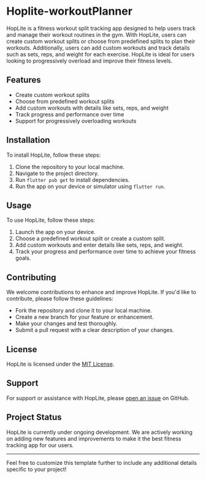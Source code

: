 # Hoplite-workoutPlanner

HopLite is a fitness workout split tracking app designed to help users track and manage their workout routines in the gym. With HopLite, users can create custom workout splits or choose from predefined splits to plan their workouts. Additionally, users can add custom workouts and track details such as sets, reps, and weight for each exercise. HopLite is ideal for users looking to progressively overload and improve their fitness levels.

## Features

- Create custom workout splits
- Choose from predefined workout splits
- Add custom workouts with details like sets, reps, and weight
- Track progress and performance over time
- Support for progressively overloading workouts

## Installation

To install HopLite, follow these steps:
1. Clone the repository to your local machine.
2. Navigate to the project directory.
3. Run `flutter pub get` to install dependencies.
4. Run the app on your device or simulator using `flutter run`.

## Usage

To use HopLite, follow these steps:
1. Launch the app on your device.
2. Choose a predefined workout split or create a custom split.
3. Add custom workouts and enter details like sets, reps, and weight.
4. Track your progress and performance over time to achieve your fitness goals.

## Contributing

We welcome contributions to enhance and improve HopLite. If you'd like to contribute, please follow these guidelines:
- Fork the repository and clone it to your local machine.
- Create a new branch for your feature or enhancement.
- Make your changes and test thoroughly.
- Submit a pull request with a clear description of your changes.

## License

HopLite is licensed under the [MIT License](LICENSE).

## Support

For support or assistance with HopLite, please [open an issue](https://github.com/your-username/hoplite/issues) on GitHub.

## Project Status

HopLite is currently under ongoing development. We are actively working on adding new features and improvements to make it the best fitness tracking app for our users.

---

Feel free to customize this template further to include any additional details specific to your project!
